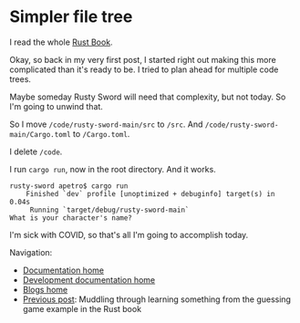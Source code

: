 # Simpler file tree

I read the whole [Rust Book](https://doc.rust-lang.org/book/).

Okay, so back in my very first post, I started right out making this more complicated than it's ready to be. I tried to plan ahead for multiple code trees.

Maybe someday Rusty Sword will need that complexity, but not today. So I'm going to unwind that.

So I move `/code/rusty-sword-main/src` to `/src`. And `/code/rusty-sword-main/Cargo.toml` to `/Cargo.toml`.

I delete `/code`.

I run `cargo run`, now in the root directory. And it works.

```shell
rusty-sword apetro$ cargo run
    Finished `dev` profile [unoptimized + debuginfo] target(s) in 0.04s
     Running `target/debug/rusty-sword-main`
What is your character's name?

```

I'm sick with COVID, so that's all I'm going to accomplish today.

Navigation:

+ [Documentation home](../../../README.md)
+ [Development documentation home](../../README.md)
+ [Blogs home](../README.md)
+ [Previous post](../003-rust-book-2/README.md): Muddling through learning something from the guessing game example in the Rust book
